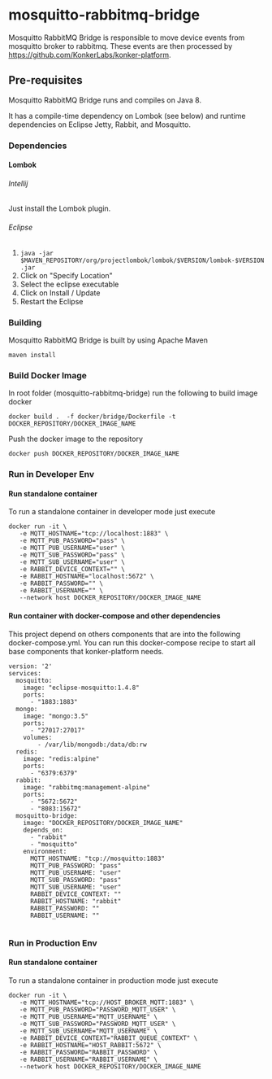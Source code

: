 # mosquitto-rabbitmq-bridge



Mosquitto RabbitMQ Bridge is responsible to move device events from mosquitto broker to rabbitmq. These events are then processed by https://github.com/KonkerLabs/konker-platform. 


## Pre-requisites
Mosquitto RabbitMQ Bridge runs and compiles on Java 8.

It has a compile-time dependency on Lombok (see below) and runtime dependencies on Eclipse Jetty, Rabbit, and Mosquitto.

### Dependencies
#### Lombok

###### Intellij
Just install the Lombok plugin.

###### Eclipse
1. ```java -jar $MAVEN_REPOSITORY/org/projectlombok/lombok/$VERSION/lombok-$VERSION.jar```
2. Click on "Specify Location"
3. Select the eclipse executable
4. Click on Install / Update
5. Restart the Eclipse

### Building
Mosquitto RabbitMQ Bridge is built by using Apache Maven

```maven install```

### Build Docker Image
In root folder (mosquitto-rabbitmq-bridge) run the following to build image docker

```docker build .  -f docker/bridge/Dockerfile -t DOCKER_REPOSITORY/DOCKER_IMAGE_NAME```

Push the docker image to the repository

```docker push DOCKER_REPOSITORY/DOCKER_IMAGE_NAME```

### Run in Developer Env
#### Run standalone container ####
To run a standalone container in developer mode just execute

``` 
docker run -it \
   -e MQTT_HOSTNAME="tcp://localhost:1883" \
   -e MQTT_PUB_PASSWORD="pass" \
   -e MQTT_PUB_USERNAME="user" \
   -e MQTT_SUB_PASSWORD="pass" \
   -e MQTT_SUB_USERNAME="user" \
   -e RABBIT_DEVICE_CONTEXT="" \
   -e RABBIT_HOSTNAME="localhost:5672" \
   -e RABBIT_PASSWORD="" \
   -e RABBIT_USERNAME="" \
   --network host DOCKER_REPOSITORY/DOCKER_IMAGE_NAME
```

#### Run container with docker-compose and other dependencies ####
This project depend on others components that are into the following docker-compose.yml. You can run this docker-compose recipe to start all base components that konker-platform needs.

```
version: '2'
services:
  mosquitto:
    image: "eclipse-mosquitto:1.4.8"
    ports:
      - "1883:1883"
  mongo:
    image: "mongo:3.5"
    ports:
      - "27017:27017"
    volumes:
        - /var/lib/mongodb:/data/db:rw
  redis:
    image: "redis:alpine"
    ports:
      - "6379:6379"
  rabbit:
    image: "rabbitmq:management-alpine"
    ports:
      - "5672:5672"
      - "8083:15672"
  mosquitto-bridge:
    image: "DOCKER_REPOSITORY/DOCKER_IMAGE_NAME"
    depends_on:
      - "rabbit"
      - "mosquitto"
    environment:
      MQTT_HOSTNAME: "tcp://mosquitto:1883"
      MQTT_PUB_PASSWORD: "pass"
      MQTT_PUB_USERNAME: "user"
      MQTT_SUB_PASSWORD: "pass"
      MQTT_SUB_USERNAME: "user"
      RABBIT_DEVICE_CONTEXT: ""
      RABBIT_HOSTNAME: "rabbit"
      RABBIT_PASSWORD: ""
      RABBIT_USERNAME: ""
    
```

### Run in Production Env
#### Run standalone container ####
To run a standalone container in production mode just execute

``` 
docker run -it \
   -e MQTT_HOSTNAME="tcp://HOST_BROKER_MQTT:1883" \
   -e MQTT_PUB_PASSWORD="PASSWORD_MQTT_USER" \
   -e MQTT_PUB_USERNAME="MQTT_USERNAME" \
   -e MQTT_SUB_PASSWORD="PASSWORD_MQTT_USER" \
   -e MQTT_SUB_USERNAME="MQTT_USERNAME" \
   -e RABBIT_DEVICE_CONTEXT="RABBIT_QUEUE_CONTEXT" \
   -e RABBIT_HOSTNAME="HOST_RABBIT:5672" \
   -e RABBIT_PASSWORD="RABBIT_PASSWORD" \
   -e RABBIT_USERNAME="RABBIT_USERNAME" \
   --network host DOCKER_REPOSITORY/DOCKER_IMAGE_NAME
```